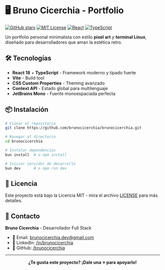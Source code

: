 # 🖥️ Bruno Cicerchia - Portfolio

[![GitHub stars](https://img.shields.io/github/stars/brunocicerchia/brunocicerchia?style=flat&logo=github&color=yellow)](https://github.com/brunocicerchia/brunocicerchia/stargazers)
[![MIT License](https://img.shields.io/badge/License-MIT-green.svg)](https://choosealicense.com/licenses/mit/)
[![React](https://img.shields.io/badge/React-20232A?style=flat&logo=react&logoColor=61DAFB)](https://reactjs.org/)
[![TypeScript](https://img.shields.io/badge/TypeScript-007ACC?style=flat&logo=typescript&logoColor=white)](https://www.typescriptlang.org/)

Un portfolio personal minimalista con estilo **pixel art** y **terminal Linux**, diseñado para desarrolladores que aman la estética retro.

## 🛠️ Tecnologías

- **React 18** + **TypeScript** - Framework moderno y tipado fuerte
- **Vite** - Build tool
- **CSS Custom Properties** - Theming avanzado
- **Context API** - Estado global para multilenguaje
- **JetBrains Mono** - Fuente monoespaciada perfecta

## 📦 Instalación

```bash
# Clonar el repositorio
git clone https://github.com/brunocicerchia/brunocicerchia.git

# Navegar al directorio
cd brunocicerchia

# Instalar dependencias
bun install  # o npm install

# Iniciar servidor de desarrollo
bun dev      # o npm run dev
```

## 📄 Licencia

Este proyecto está bajo la Licencia MIT - mira el archivo [LICENSE](LICENSE) para más detalles.

## 📧 Contacto

**Bruno Cicerchia** - Desarrollador Full Stack

- 📧 Email: brunocicerchia.dev@gmail.com
- 💼 LinkedIn: [/in/brunocicerchia](https://linkedin.com/in/brunocicerchia)
- 🐙 GitHub: [/brunocicerchia](https://github.com/brunocicerchia)

---

<div align="center">

**¿Te gusta este proyecto? ¡Dale una ⭐ para apoyarlo!**

</div>
